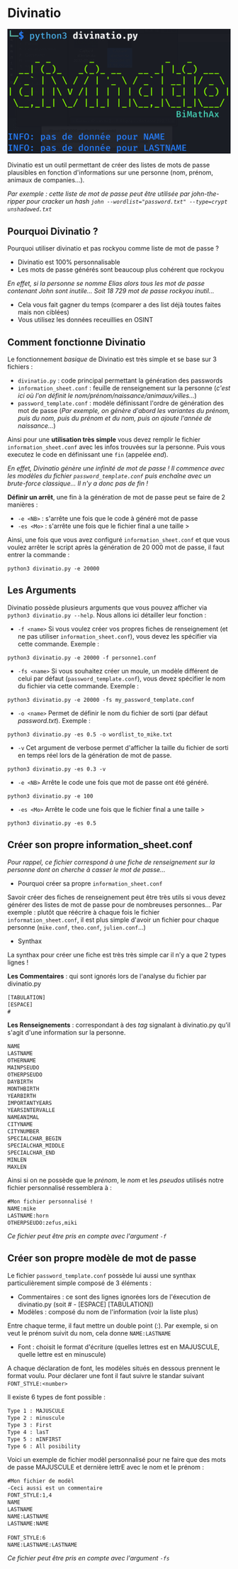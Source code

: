 # Divinatio

<img src="illustration/img1.png">

Divinatio est un outil permettant de créer des listes de mots de passe plausibles en fonction d'informations sur une personne (nom, prénom, animaux de companies...).

*Par exemple : cette liste de mot de passe peut être utilisée par john-the-ripper pour cracker un hash ```john --wordlist="password.txt" --type=crypt unshadowed.txt```*

## Pourquoi Divinatio ?

Pourquoi utiliser divinatio et pas rockyou comme liste de mot de passe ?
- Divinatio est 100% personnalisable
- Les mots de passe générés sont beaucoup plus cohérent que rockyou

*En effet, si la personne se nomme Elias alors tous les mot de passe contenant John sont inutile... Soit 18 729 mot de passe rockyou inutil...*

- Cela vous fait gagner du temps (comparer a des list déjà toutes faites mais non ciblées)
- Vous utilisez les données receuillies en OSINT

## Comment fonctionne Divinatio

Le fonctionnement *basique* de Divinatio est très simple et se base sur 3 fichiers :
- ```divinatio.py``` : code principal permettant la génération des passwords
- ```information_sheet.conf``` : feuille de renseignement sur la personne (*c'est ici où l'on définit le nom/prénom/naissance/animaux/villes...*)
- ```password_template.conf``` : modèle définissant l'ordre de génération des mot de passe (*Par exemple, on génère d'abord les variantes du prénom, puis du nom, puis du prénom et du nom, puis on ajoute l'année de naissance...*)

Ainsi pour une **utilisation très simple** vous devez remplir le fichier ```information_sheet.conf``` avec les infos trouvées sur la personne. Puis vous executez le code en définissant une ```fin``` (appelée *end*).

*En effet, Divinatio génère une infinité de mot de passe ! Il commence avec les modèles du fichier ```password_template.conf``` puis enchaîne avec un brute-force classique... Il n'y a donc pas de fin !*

**Définir un arrêt**, une fin à la génération de mot de passe peut se faire de 2 manières :
- ```-e <NB>``` : s'arrête une fois que le code à généré **<NB>** mot de passe
- ```-es <Mo>``` : s'arrête une fois que le fichier final a une taille > **<Mo>**

Ainsi, une fois que vous avez configuré ```information_sheet.conf``` et que vous voulez arrêter le script après la génération de 20 000 mot de passe, il faut entrer la commande :

```
python3 divinatio.py -e 20000
```

## Les Arguments

Divinatio possède plusieurs arguments que vous pouvez afficher via ```python3 divinatio.py --help```. Nous allons ici détailler leur fonction :

- ```-f <name>```
Si vous voulez créer vos propres fiches de renseignement (et ne pas utiliser ```information_sheet.conf```), vous devez les spécifier via cette commande. Exemple :

```
python3 divinatio.py -e 20000 -f personne1.conf
```

- ```-fs <name>```
Si vous souhaitez créer un moule, un modèle différent de celui par défaut (```password_template.conf```), vous devez spécifier le nom du fichier via cette commande. Exemple :

```
python3 divinatio.py -e 20000 -fs my_password_template.conf
```

- ```-o <name>```
Permet de définir le nom du fichier de sorti (par défaut *password.txt*). Exemple :

```
python3 divinatio.py -es 0.5 -o wordlist_to_mike.txt
```

- ```-v```
Cet argument de verbose permet d'afficher la taille du fichier de sorti en temps réel lors de la génération de mot de passe.

```
python3 divinatio.py -es 0.3 -v
```

- ```-e <NB>```
Arrête le code une fois que **<NB>** mot de passe ont été généré.

```
python3 divinatio.py -e 100
```

- ```-es <Mo>```
Arrête le code une fois que le fichier final a une taille > **<Mo>**

```
python3 divinatio.py -es 0.5
```

## Créer son propre information\_sheet.conf

*Pour rappel, ce fichier correspond à une fiche de renseignement sur la personne dont on cherche à casser le mot de passe...*

- Pourquoi créer sa propre ``information_sheet.conf`` 

Savoir créer des fiches de renseignement peut être très utils si vous devez générer des listes de mot de passe pour de nombreuses personnes... Par exemple : plutôt que réécrire à chaque fois le fichier ```information_sheet.conf```, il est plus simple d'avoir un fichier pour chaque personne (``mike.conf``, ``theo.conf``, ``julien.conf``...)

- Synthax

La synthax pour créer une fiche est très très simple car il n'y a que 2 types lignes !

**Les Commentaires** : qui sont ignorés lors de l'analyse du fichier par divinatio.py

```
[TABULATION]
[ESPACE]
#
```

**Les Renseignements** : correspondant à des *tag* signalant à divinatio.py qu'il s'agit d'une information sur la personne. 

```
NAME
LASTNAME
OTHERNAME
MAINPSEUDO
OTHERPSEUDO
DAYBIRTH
MONTHBIRTH
YEARBIRTH
IMPORTANTYEARS
YEARSINTERVALLE
NAMEANIMAL
CITYNAME
CITYNUMBER
SPECIALCHAR_BEGIN
SPECIALCHAR_MIDDLE
SPECIALCHAR_END
MINLEN
MAXLEN
```

Ainsi si on ne possède que le *prénom*, le *nom* et les *pseudos* utilisés notre fichier personnalisé ressemblera à :

```
#Mon fichier personnalisé !
NAME:mike
LASTNAME:horn
OTHERPSEUDO:zefus,miki
```

*Ce fichier peut être pris en compte avec l'argument ``-f``*

## Créer son propre modèle de mot de passe

Le fichier ```password_template.conf``` possède lui aussi une synthax particulièrement simple composé de 3 éléments :

- Commentaires : ce sont des lignes ignorées lors de l'éxecution de divinatio.py (soit # - [ESPACE] [TABULATION])
- Modèles : composé du nom de l'information (voir la liste plus)

Entre chaque terme, il faut mettre un double point (:). Par exemple, si on veut le prénom suivit du nom, cela donne ```NAME:LASTNAME```

- Font : choisit le format d'écriture (quelles lettres est en MAJUSCULE, quelle lettre est en minuscule)

A chaque déclaration de font, les modèles situés en dessous prennent le format voulu. Pour déclarer une font il faut suivre le standar suivant ```FONT_STYLE:<number>```

Il existe 6 types de font possible :
```
Type 1 : MAJUSCULE
Type 2 : minuscule
Type 3 : First
Type 4 : lasT 
Type 5 : mINFIRST
Type 6 : All posibility
```

Voici un exemple de fichier modèl personnalisé pour ne faire que des mots de passe MAJUSCULE et dernière lettrE avec le nom et le prénom :

```
#Mon fichier de modèl
-Ceci aussi est un commentaire
FONT_STYLE:1,4
NAME
LASTNAME
NAME:LASTNAME
LASTNAME:NAME

FONT_STYLE:6
NAME:LASTNAME:LASTNAME
```

*Ce fichier peut être pris en compte avec l'argument ``-fs``*




